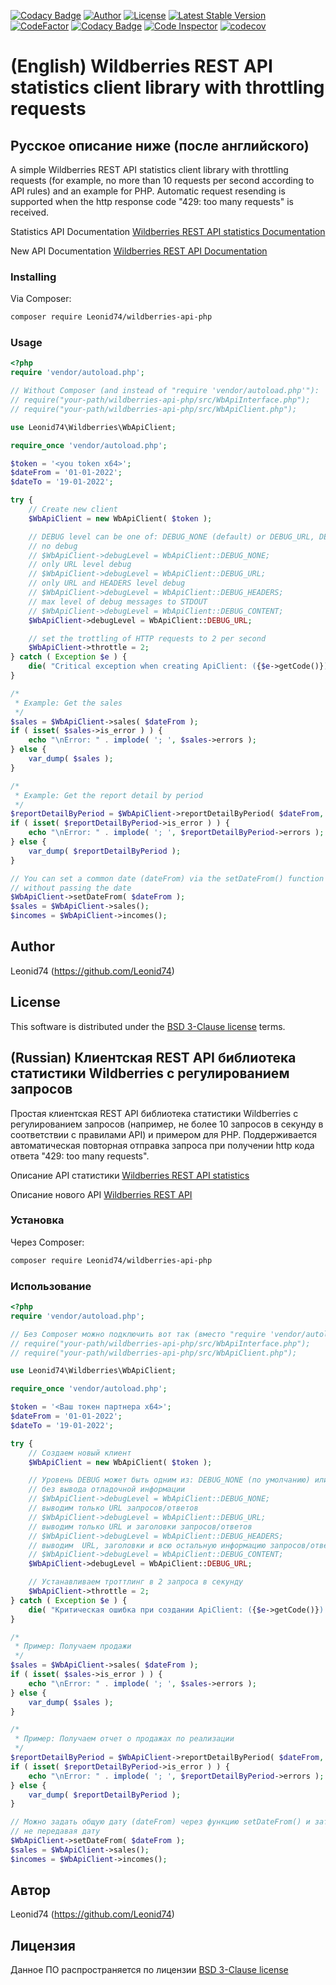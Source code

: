 [![Codacy Badge](https://api.codacy.com/project/badge/Grade/6528aae2c01a4bb68c3a113250d9da93)](https://app.codacy.com/gh/Leonid74/wildberries-api-php?utm_source=github.com&utm_medium=referral&utm_content=Leonid74/wildberries-api-php&utm_campaign=Badge_Grade_Settings)
[![Author](https://img.shields.io/badge/author-Leonid74-blue.svg)](https://github.com/Leonid74)
[![License](https://img.shields.io/badge/license-BSD-blue.svg?maxAge=43200)](./LICENSE)
[![Latest Stable Version](https://img.shields.io/github/v/release/Leonid74/wildberries-api-php)](https://github.com/Leonid74/wildberries-api-php/releases/latest)
[![CodeFactor](https://www.codefactor.io/repository/github/leonid74/wildberries-api-php/badge)](https://www.codefactor.io/repository/github/leonid74/wildberries-api-php)
[![Codacy Badge](https://app.codacy.com/project/badge/Grade/218b45bd6c75462c82b444a265b434bf)](https://www.codacy.com/gh/Leonid74/wildberries-api-php/dashboard)
[![Code Inspector](https://api.codiga.io/project/30883/score/svg)](https://app.codiga.io/public/project/30883/wildberries-api-php/dashboard)
[![codecov](https://codecov.io/gh/Leonid74/wildberries-api-php/branch/master/graph/badge.svg?token=0WUKUCVBV0)](https://codecov.io/gh/Leonid74/wildberries-api-php)

# (English) Wildberries REST API statistics client library with throttling requests
## Русское описание ниже (после английского)

A simple Wildberries REST API statistics client library with throttling requests (for example, no more than 10 requests per second according to API rules) and an example for PHP. Automatic request resending is supported when the http response code "429: too many requests" is received.

Statistics API Documentation [Wildberries REST API statistics Documentation](https://images.wbstatic.net/portal/education/Kak_rabotat'_s_servisom_statistiki.pdf)

New API Documentation [Wildberries REST API Documentation](https://suppliers-api.wildberries.ru/swagger/index.html)

### Installing

Via Composer:

```bash
composer require Leonid74/wildberries-api-php
```

### Usage

```php
<?php
require 'vendor/autoload.php';

// Without Composer (and instead of "require 'vendor/autoload.php'"):
// require("your-path/wildberries-api-php/src/WbApiInterface.php");
// require("your-path/wildberries-api-php/src/WbApiClient.php");

use Leonid74\Wildberries\WbApiClient;

require_once 'vendor/autoload.php';

$token = '<you token x64>';
$dateFrom = '01-01-2022';
$dateTo = '19-01-2022';

try {
    // Create new client
    $WbApiClient = new WbApiClient( $token );

    // DEBUG level can be one of: DEBUG_NONE (default) or DEBUG_URL, DEBUG_HEADERS, DEBUG_CONTENT
    // no debug
    // $WbApiClient->debugLevel = WbApiClient::DEBUG_NONE;
    // only URL level debug
    // $WbApiClient->debugLevel = WbApiClient::DEBUG_URL;
    // only URL and HEADERS level debug
    // $WbApiClient->debugLevel = WbApiClient::DEBUG_HEADERS;
    // max level of debug messages to STDOUT
    // $WbApiClient->debugLevel = WbApiClient::DEBUG_CONTENT;
    $WbApiClient->debugLevel = WbApiClient::DEBUG_URL;

    // set the trottling of HTTP requests to 2 per second
    $WbApiClient->throttle = 2;
} catch ( Exception $e ) {
    die( "Critical exception when creating ApiClient: ({$e->getCode()}) " . $e->getMessage() );
}

/*
 * Example: Get the sales
 */
$sales = $WbApiClient->sales( $dateFrom );
if ( isset( $sales->is_error ) ) {
    echo "\nError: " . implode( '; ', $sales->errors );
} else {
    var_dump( $sales );
}

/*
 * Example: Get the report detail by period
 */
$reportDetailByPeriod = $WbApiClient->reportDetailByPeriod( $dateFrom, $dateTo );
if ( isset( $reportDetailByPeriod->is_error ) ) {
    echo "\nError: " . implode( '; ', $reportDetailByPeriod->errors );
} else {
    var_dump( $reportDetailByPeriod );
}

// You can set a common date (dateFrom) via the setDateFrom() function and then access other functions
// without passing the date
$WbApiClient->setDateFrom( $dateFrom );
$sales = $WbApiClient->sales();
$incomes = $WbApiClient->incomes();

```

## Author
Leonid74 (https://github.com/Leonid74)

## License
This software is distributed under the [BSD 3-Clause license](./LICENSE) terms.

## (Russian) Клиентская REST API библиотека статистики Wildberries с регулированием запросов

Простая клиентская REST API библиотека статистики Wildberries с регулированием запросов (например, не более 10 запросов в секунду в соответствии с правилами API) и примером для PHP. Поддерживается автоматическая повторная отправка запроса при получении http кода ответа "429: too many requests".

Описание API статистики [Wildberries REST API statistics](https://images.wbstatic.net/portal/education/Kak_rabotat'_s_servisom_statistiki.pdf)

Описание нового API [Wildberries REST API](https://suppliers-api.wildberries.ru/swagger/index.html)

### Установка

Через Composer:

```bash
composer require Leonid74/wildberries-api-php
```

### Использование

```php
<?php
require 'vendor/autoload.php';

// Без Composer можно подключить вот так (вместо "require 'vendor/autoload.php'"):
// require("your-path/wildberries-api-php/src/WbApiInterface.php");
// require("your-path/wildberries-api-php/src/WbApiClient.php");

use Leonid74\Wildberries\WbApiClient;

require_once 'vendor/autoload.php';

$token = '<Ваш токен партнера x64>';
$dateFrom = '01-01-2022';
$dateTo = '19-01-2022';

try {
    // Создаем новый клиент
    $WbApiClient = new WbApiClient( $token );

    // Уровень DEBUG может быть одним из: DEBUG_NONE (по умолчанию) или DEBUG_URL, DEBUG_HEADERS, DEBUG_CONTENT
    // без вывода отладочной информации
    // $WbApiClient->debugLevel = WbApiClient::DEBUG_NONE;
    // выводим только URL запросов/ответов
    // $WbApiClient->debugLevel = WbApiClient::DEBUG_URL;
    // выводим только URL и заголовки запросов/ответов
    // $WbApiClient->debugLevel = WbApiClient::DEBUG_HEADERS;
    // выводим  URL, заголовки и всю остальную информацию запросов/ответов в STDOUT
    // $WbApiClient->debugLevel = WbApiClient::DEBUG_CONTENT;
    $WbApiClient->debugLevel = WbApiClient::DEBUG_URL;

    // Устанавливаем троттлинг в 2 запроса в секунду
    $WbApiClient->throttle = 2;
} catch ( Exception $e ) {
    die( "Критическая ошибка при создании ApiClient: ({$e->getCode()}) " . $e->getMessage() );
}

/*
 * Пример: Получаем продажи
 */
$sales = $WbApiClient->sales( $dateFrom );
if ( isset( $sales->is_error ) ) {
    echo "\nError: " . implode( '; ', $sales->errors );
} else {
    var_dump( $sales );
}

/*
 * Пример: Получаем отчет о продажах по реализации
 */
$reportDetailByPeriod = $WbApiClient->reportDetailByPeriod( $dateFrom, $dateTo );
if ( isset( $reportDetailByPeriod->is_error ) ) {
    echo "\nError: " . implode( '; ', $reportDetailByPeriod->errors );
} else {
    var_dump( $reportDetailByPeriod );
}

// Можно задать общую дату (dateFrom) через функцию setDateFrom() и затем обращаться к другим функциям,
// не передавая дату
$WbApiClient->setDateFrom( $dateFrom );
$sales = $WbApiClient->sales();
$incomes = $WbApiClient->incomes();

```

## Автор
Leonid74 (https://github.com/Leonid74)

## Лицензия
Данное ПО распространяется по лицензии [BSD 3-Clause license](./LICENSE)
